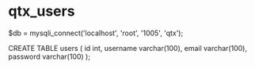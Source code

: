 # qtx_users


$db = mysqli_connect('localhost', 'root', '1005', 'qtx');

CREATE TABLE users
(
id int,
username varchar(100),
email varchar(100),
password varchar(100)
);
